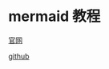 # mermaid 教程

[官网](https://mermaid.nodejs.cn/intro/)

[github](https://github.com/mermaid-js/mermaid)

